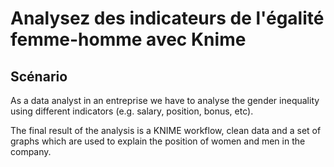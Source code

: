 # Analysez des indicateurs de l'égalité femme-homme avec Knime

## Scénario
As a data analyst in an entreprise we have to analyse the gender inequality using different indicators (e.g. salary, position, bonus, etc). 

The final result of the analysis is a KNIME workflow, clean data and a set of graphs which are used to explain the position of women and men in the company.
